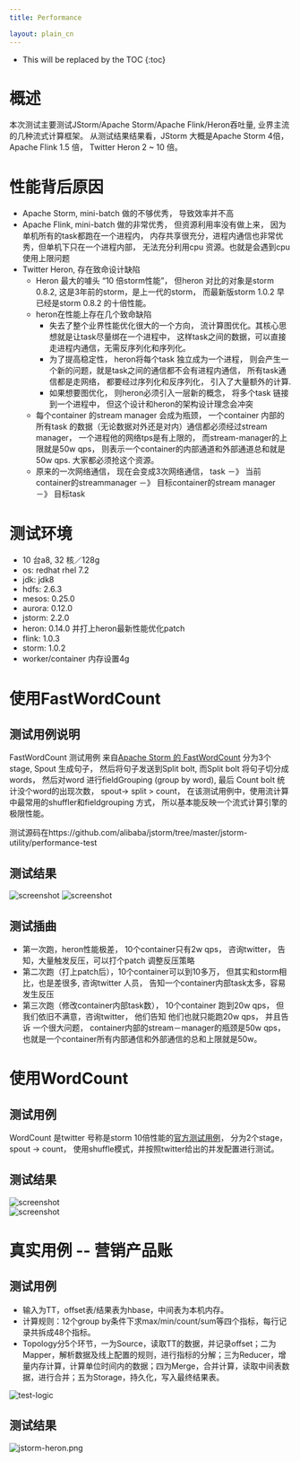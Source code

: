 ```yaml
---
title: Performance

layout: plain_cn
---
```


* This will be replaced by the TOC
{:toc}

# 概述
本次测试主要测试JStorm/Apache Storm/Apache Flink/Heron吞吐量, 业界主流的几种流式计算框架。
从测试结果结果看，JStorm 大概是Apache Storm 4倍， Apache Flink 1.5 倍， Twitter Heron 2 ~ 10 倍。

# 性能背后原因

* Apache Storm, mini-batch 做的不够优秀， 导致效率并不高
* Apache Flink, mini-batch 做的非常优秀， 但资源利用率没有做上来， 因为单机所有的task都跑在一个进程内， 内存共享很充分，进程内通信也非常优秀，但单机下只在一个进程内部， 无法充分利用cpu 资源。也就是会遇到cpu 使用上限问题
* Twitter Heron, 存在致命设计缺陷
  * Heron 最大的噱头 “10 倍storm性能”， 但heron 对比的对象是storm 0.8.2,  这是3年前的storm，是上一代的storm， 而最新版storm 1.0.2 早已经是storm 0.8.2  的十倍性能。
  * heron在性能上存在几个致命缺陷
    * 失去了整个业界性能优化很大的一个方向， 流计算图优化。其核心思想就是让task尽量绑在一个进程中， 这样task之间的数据，可以直接走进程内通信，无需反序列化和序列化。
    * 为了提高稳定性， heron将每个task 独立成为一个进程， 则会产生一个新的问题，就是task之间的通信都不会有进程内通信， 所有task通信都是走网络， 都要经过序列化和反序列化， 引入了大量额外的计算. 
    *  如果想要图优化， 则heron必须引入一层新的概念， 将多个task 链接到一个进程中， 但这个设计和heron的架构设计理念会冲突
  * 每个container 的stream manager 会成为瓶颈， 一个container 内部的所有task 的数据（无论数据对外还是对内）通信都必须经过stream manager，  一个进程他的网络tps是有上限的， 而stream-manager的上限就是50w qps， 则表示一个container的内部通道和外部通道总和就是50w qps. 大家都必须抢这个资源。
  *  原来的一次网络通信， 现在会变成3次网络通信， task －》 当前container的streammanager －》 目标container的stream manager －》 目标task

# 测试环境
* 10 台a8, 32 核／128g 
* os: redhat rhel 7.2
* jdk: jdk8
* hdfs: 2.6.3
* mesos: 0.25.0
* aurora: 0.12.0
* jstorm: 2.2.0
* heron: 0.14.0 并打上heron最新性能优化patch
* flink: 1.0.3
* storm: 1.0.2
* worker/container 内存设置4g

# 使用FastWordCount

## 测试用例说明

FastWordCount 测试用例 来自[Apache Storm 的 FastWordCount](https://github.com/apache/storm/blob/master/examples/storm-starter/src/jvm/org/apache/storm/starter/FastWordCountTopology.java) 分为3个stage, Spout 生成句子， 然后将句子发送到Split bolt, 而Split bolt 将句子切分成words， 然后对word 进行fieldGrouping (group by word), 最后 Count bolt 统计没个word的出现次数， spout-> split > count， 在该测试用例中，使用流计算中最常用的shuffler和fieldgrouping 方式， 所以基本能反映一个流式计算引擎的极限性能。

测试源码在https://github.com/alibaba/jstorm/tree/master/jstorm-utility/performance-test


## 测试结果
![screenshot](http://img1.tbcdn.cn/L1/461/1/b71f91209bf03ce76279c26e2200a1dea72c86ef)
![screenshot](http://img2.tbcdn.cn/L1/461/1/fc14b7cd6a6c427e8ff0c0939dc7196932973728)

## 测试插曲
*  第一次跑，heron性能极差， 10个container只有2w qps， 咨询twitter， 告知，大量触发反压，可以打个patch 调整反压策略
* 第二次跑（打上patch后），10个container可以到10多万， 但其实和storm相比，也是差很多, 咨询twitter 人员， 告知一个container内部task太多，容易发生反压
*  第三次跑（修改container内部task数）， 10个container 跑到20w qps， 但我们依旧不满意，咨询twitter， 他们告知 他们也就只能跑20w qps， 并且告诉 一个很大问题， container内部的stream－manager的瓶颈是50w qps， 也就是一个container所有内部通信和外部通信的总和上限就是50w。


# 使用WordCount

## 测试用例

WordCount 是twitter 号称是storm 10倍性能的[官方测试用例](https://github.com/twitter/heron/blob/master/heron/examples/src/java/com/twitter/heron/examples/WordCountTopology.java)， 分为2个stage， spout -> count， 使用shuffle模式，并按照twitter给出的并发配置进行测试。

## 测试结果

![screenshot](http://img3.tbcdn.cn/L1/461/1/a3adc55b13763d3f3651be2eb12484b832319e24)	
![screenshot](http://img3.tbcdn.cn/L1/461/1/73f9814ee8006537ae7bbd54f38edebf9ee03922)



# 真实用例 -- 营销产品账

## 测试用例

* 输入为TT，offset表/结果表为hbase，中间表为本机内存。
* 计算规则：12个group by条件下求max/min/count/sum等四个指标，每行记录共拆成48个指标。
* Topology分5个环节，一为Source，读取TT的数据，并记录offset；二为Mapper，解析数据及线上配置的规则，进行指标的分解；三为Reducer，增量内存计算，计算单位时间内的数据；四为Merge，合并计算，读取中间表数据，进行合并；五为Storage，持久化，写入最终结果表。

![test-logic]({{site.baseurl}}/img/performance/test-logic.png)

## 测试结果
![jstorm-heron.png]({{site.baseurl}}/img/performance/jstorm-heron.png)




